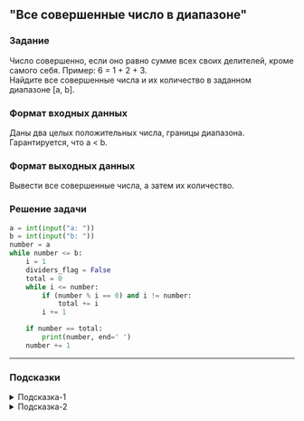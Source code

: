 ## "Все совершенные число в диапазоне"

### Задание

Число совершенно, если оно равно сумме всех своих делителей, кроме самого себя. Пример: 6 = 1 + 2 + 3. \
Найдите все совершенные числа и их количество в заданном диапазоне [a, b].

### Формат входных данных

Даны два целых положительных числа, границы диапазона. Гарантируется, что a < b.

### Формат выходных данных

Вывести все совершенные числа, а затем их количество.

### Решение задачи

```python
a = int(input("a: "))
b = int(input("b: "))
number = a
while number <= b:
    i = 1
    dividers_flag = False
    total = 0
    while i <= number:
        if (number % i == 0) and i != number:
            total += i
        i += 1

    if number == total:
        print(number, end=' ')
    number += 1
```

---

### Подсказки
<details>
<summary>Подсказка-1</summary>
Для решения задачи вам понадобятся вложенные циклы.

```python
while ...:  # внешний цикл
    while ...:  # внутренний цикл
        ...
```
Внешний цикл будет перебирать числа из диапазона, а внутренний проверять, является ли число совершенным.
</details>

<details>
<summary>Подсказка-2</summary>
Для проверки числа на совершенность, воспользуйтесь решение предыдущей задачи "Совершенное число".
</details>
